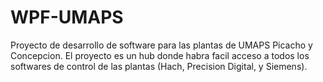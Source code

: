 # WPF-UMAPS
Proyecto de desarrollo de software para las plantas de UMAPS Picacho y Concepcion. El proyecto es un hub donde habra facil acceso a todos los softwares de control de las plantas (Hach, Precision Digital, y Siemens).
